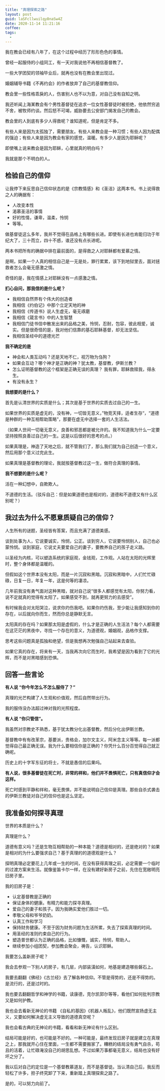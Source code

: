```yaml
---
title: "真理探索之路"
layout: post
guid: laSFcllwuilqy8naSw4Z
date: 2020-11-14 11:21:16
coffee:
tags:
  -
---
```


我在教会已经有八年了，在这个过程中经历了形形色色的事情。

曾经一起服侍的小组同工，有一天对我说他不再相信基督教了。

一些大学团契的领袖毕业后，就再也没有在教会里出现过。

婚姻辅导书籍《不再约会》的作者放弃了自己的基督教信仰。

教会里一些性格乖戾的人，伤害别人也不以为意，对自己没有自知之明。

我还听闻上海某教会有个男性基督徒在追求一位女性基督徒时被拒绝，他依然穷追不舍，被牧师约谈。然后怒不可竭，威胁要去公安部门揭发自己的教会。

教会里的人到底有多少人得救呢？谁知道呢，但是肯定不多。

有些人来是因为太孤独了，需要朋友。有些人来教会是一种习惯；有些人因为配偶的强迫；有些人来是因为教会有家的感觉，温暖。有多少人是因为耶稣呢？

即使嘴上说来教会是因为耶稣，心里就真的明白吗？

我就是那个不明白的人。

## 检验自己的信仰

让我停下来反思自己信仰状态的是《宗教情感》和《圣洁》这两本书。书上说得救之人的确据有：

- 人改变本性
- 渴慕圣洁的事情
- 好的性情，谦卑，温柔，怜悯
- 等等。

做基督徒这么多年，我并不觉得在品格上有哪些长进。即使有长进也肯能归功于年纪大了，三十而立，四十不惑，谁还没有点长进呢。 

两本书把所有的确据中排在最前面的，是得救之人对耶稣都有爱慕之情。

是啊，如果一个人真的相信自己是一无是处，罪行累累，该下到地狱里去，面对拯救者怎么会毫无感激之情。

奇怪的是，我在情感上对耶稣没有一点感激之情。

**扪心自问，那我信的是什么呢？**

- 我相信自然界有个伟大的创造者
- 我相信《约伯记》中那个立定天地的神
- 我相信《传道书》说人生虚无，毫无琢磨
- 我相信《箴言书》中的人生智慧
- 我相信门徒书信中散发出来的品格之美，怜悯，忍耐，包容，彼此相爱，诚实。但是很奇怪的是，我对他们信靠的基石耶稣基督，却无法坚信。
- 我相信圣经中的道德光芒

**我不确定的是**

- 神会和人类互动吗？还是天地不仁，视万物为刍狗？
- 如果会互动？哪个神才是正确的神？犹太教，基督教，伊斯兰教？
- 怎么证明基督教的这个框架是正确无误的真理？ 我有罪，耶稣救赎我，得永生。
- 有没有永生？

**我想要的是什么？**

首先是认清世界的实质是什么；其次是基于世界的实质去过自己的一生。

如果世界的实质是虚无的，没有神，一切皆无意义，”物竞天择，适者生存“，“道德是种群的一种互相帮助策略”，那要在虚无中选择一套的人生活法。

（如果人世间一切毫无意义，良善和邪恶都是被允许的。我不知道我为什么一定要坚持按照良善过自己的一生。这是以后很好的思考的点。）

如果真理是，神造了天地之后，就不管我们了，那么我们就为自己创造一个意义，然后用那个意义过完此生。

如果真理是基督教的理论，我就按基督教过这一生，做符合真理的事情。

**我不想要的是什么呢？**

活在一种幻想中，自欺欺人。

不道德的生活。（驳斥自己：但是如果道德也是相对的，道德和不道德又有什么区别呢？）


## 我过去为什么不愿意质疑自己的信仰？

人生所有的谜题，圣经皆有答案，而且充满了道德美感。

谈到处事为人，它说要诚实，怜悯，公正。谈到穷人，它说要怜悯别人，自己也必蒙怜悯。谈到家庭，它说丈夫要爱自己的妻子，要教养自己的孩子走义路。

以圣经为内核，可以塑造系统的家庭观，金钱观，工作观。人站在太阳的光辉里时，整个身体都是温暖的。

但假如这个世界本没有太阳，而是一片沉寂和黑暗。沉寂和黑暗中，人们忙忙碌碌，日复一日，年复一年，这是何等的凄凉。

几年前我没有勇气面对这种黑暗，就对自己说“很多人都感觉有太阳，你努力看，说不定就真的觉得有太阳了。如果感受不到，就再更努力的去感受”。

有时候我会对太阳哭泣，说求你灼伤我吧。如果你灼伤我，至少能让我感知到你的存在，以后就向你而生，然而你总是静默无言。

太阳真的存在吗？如果那太阳是虚假的，什么才是正确的人生活法？每个人都需要在这茫茫的黑夜中，寻找一个存在的意义，为道德观，婚姻观，品格作支撑。

思考这些问题真是孤独和绝望，但是我想再次勉强自己站起来去查验。

如果它真的存在，将来有一天，当我再次向它而生时，我希望是因为看到了它的光辉，而不是对黑暗感到恐惧。

## 回答一些言论

**有人说 “你今年怎么不怎么服侍了？”**

真理的光芒构建了人生观和价值观，然后自然带出行为。

我的服侍没办法超过神对我的光照程度。

**有人说 “你只管信”。**

我虽然对宗教史不熟悉，基于犹太教分化出基督教，然后分化出伊斯兰教。

基督教中有有改革宗，基要派，贵格会，加尔文主义，阿米念主义等等。每一派都觉得自己最正确无误。我为什么要相信你是正确的？你凭什么百分百觉得自己就正确呢。

历史上的十字军东征的将士，不就是愚信的后果吗。

**有人说，很多基督徒在死亡时，非常的祥和，他们并不畏惧死亡，只有真信仰才会这样。**

死亡时感到平静和祥和，毫无畏惧，并不能说明自己信仰是真理。那些自杀式袭击的伊斯兰教徒对自己的信仰也是这么坚定。


## 我准备如何探寻真理

世界的本质是什么？

真理是什么？

道德有意义吗？还是生物互相帮助的一种本能？道德是相对的，还是绝对的？如果是相对的为什么要强求自己？基于真理的的道德观是什么？

探明真理必定要花上几年或一生的时间，在没有获得真理之前，必定需要一个临时的过渡方案来生活。就像鉴笛卡尔一样，在没有建好新房子之前，先住在宽敞明亮旧房子里。

我的旧房子是：

- 认定基督教是正确的
- 保证身体的健康。有精力和能力探寻真理。
- 爱自己的妻子和孩子。因为我确实爱他们胜过一切。
- 孝敬父母和爷爷奶奶。
- 认真工作和学习
- 保持财务健康。不至于因为财务问题为生活所累，失去了探索真理的时间。
- 用圣经的准则约束自己的行为。
- 塑造普世都认为正确的品格，比如慷慨，诚实，怜悯，帮助人。
- 继续参加小组团契，参加教会聚会，祷告，认识耶稣。


我要怎么盖新房子呢？

我会去参观一下别人的房子，有几层，内部装潢如何，地基是建造哪些磐石上。

我要去翻翻《佛经》《古兰经》去了解各种信仰。不管是得势的，还是不得势的。是流行的，还是过时的。

我也要去翻翻哲学和神学的书籍，读康德，克尔凯郭尔等等，看他们如何批判宗教又是如何护教。

我也会去看新无神论的书籍 《自私的基因》《机器人叛乱》，他们既然宣扬虚无主义，又要如何解决虚无主义导致的道德真空呢？

我也会看古典的无神论的书籍，看看和新无神论有什么区别。

结局可能是好的，也可能是不好的。一种可能是，最终发现旧房子就是建立在真理之上，那我就开心住在里面，一生都不需要搬家了。糟糕的结局没有勇气自杀，苟且的活着，让忙碌淹没自己的胡思乱想。不过如果万事都毫无意义，结局也没有好坏之分了。

我以后对自己的定位是一个基督教慕道友，而不是基督徒。当认清自己后，我反而轻松了许多，担子终究卸了下来，重新踏上真理探索之路了。

是的，可以努力向前了。

